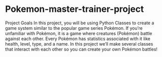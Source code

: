 # Pokemon-master-trainer-project
Project Goals
In this project, you will be using Python Classes to create a game system similar to the popular game
series Pokémon. If you’re unfamiliar with Pokémon, it is a game where creatures (Pokémon) battle
against each other. Every Pokémon has statistics associated with it like health, level, type, and a
name. In this project we’ll make several classes that interact with each other so you can create your own Pokémon battles!
